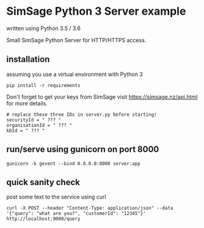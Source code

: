 # SimSage Python 3 Server example

written using Python 3.5 / 3.6

Small SimSage Python Server for HTTP/HTTPS access.

## installation
assuming you use a virtual environment with Python 3
```
pip install -r requirements
```
Don't forget to get your keys from SimSage 
visit https://simsage.nz/api.html for more details.

```
# replace these three IDs in server.py before starting!
securityId = " ??? "
organisationId = " ??? "
kbId = " ??? "
```

## run/serve using gunicorn on port 8000
```
gunicorn -k gevent --bind 0.0.0.0:8000 server:app
```

## quick sanity check
post some text to the service using curl
```
curl -X POST --header "Content-Type: application/json" --data '{"query": "what are you?", "customerId": "12345"}' http://localhost:9000/query
```
